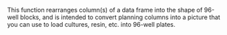 This function rearranges column(s) of a data frame into the shape of 96-well blocks, and is intended to convert planning columns into a picture that you can use to load cultures, resin, etc. into 96-well plates. 



